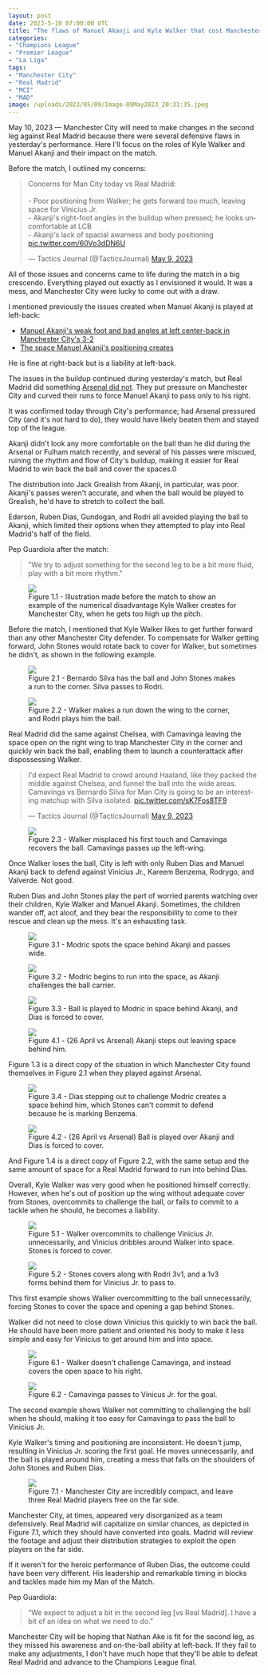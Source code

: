 ```yaml
---
layout: post
date: 2023-5-10 07:00:00 UTC
title: "The flaws of Manuel Akanji and Kyle Walker that cost Manchester City against Real Madrid"
categories: 
- "Champions League"
- "Premier League"
- "La Liga"
tags: 
- "Manchester City"
- "Real Madrid"
- "MCI"
- "MAD"
image: /uploads/2023/05/09/Image-09May2023_20:31:35.jpeg
---
```


May 10, 2023 — Manchester City will need to make changes in the second leg against Real Madrid because there were several defensive flaws in yesterday's performance. Here I'll focus on the roles of Kyle Walker and Manuel Akanji and their impact on the match.

<!--more-->

Before the match, I outlined my concerns:

<blockquote class="twitter-tweet"><p lang="en" dir="ltr">Concerns for Man City today vs Real Madrid:<br><br>- Poor positioning from Walker; he gets forward too much, leaving space for Vinicius Jr.<br>- Akanji&#39;s right-foot angles in the buildup when pressed; he looks uncomfortable at LCB<br>- Akanji&#39;s lack of spacial awarness and body positioning <a href="https://t.co/60Vo3dDN6U">pic.twitter.com/60Vo3dDN6U</a></p>&mdash; Tactics Journal (@TacticsJournal) <a href="https://twitter.com/TacticsJournal/status/1655893739473174528?ref_src=twsrc%5Etfw">May 9, 2023</a></blockquote> <script async src="https://platform.twitter.com/widgets.js" charset="utf-8"></script>

All of those issues and concerns came to life during the match in a big crescendo. Everything played out exactly as I envisioned it would. It was a mess, and Manchester City were lucky to come out with a draw.

I mentioned previously the issues created when Manuel Akanji is played at left-back:

- [Manuel Akanji's weak foot and bad angles at left center-back in Manchester City's 3-2](https://tacticsjournal.com/Manuel-Akanji-weak-foot-and-bad-angles-at-left-center-back-in-Manchester-City-3-2/)
- [The space Manuel Akanji's positioning creates](https://tacticsjournal.com/The-space-Manuel-Akanji-positioning-creates/)

He is fine at right-back but is a liability at left-back.

The issues in the buildup continued during yesterday's match, but Real Madrid did something [Arsenal did not](https://tacticsjournal.com/Arsenal-is-emotionally-exhausted-and-didnt-press-Manchester-City/). They put pressure on Manchester City and curved their runs to force Manuel Akanji to pass only to his right. 

It was confirmed today through City's performance; had Arsenal pressured City (and it's not hard to do), they would have likely beaten them and stayed top of the league. 

Akanji didn't look any more comfortable on the ball than he did during the Arsenal or Fulham match recently, and several of his passes were miscued, ruining the rhythm and flow of City's buildup, making it easier for Real Madrid to win back the ball and cover the spaces.0

The distribution into Jack Grealish from Akanji, in particular, was poor. Akanji's passes weren't accurate, and when the ball would be played to Grealish, he'd have to stretch to collect the ball.

Ederson, Ruben Dias, Gundogan, and Rodri all avoided playing the ball to Akanji, which limited their options when they attempted to play into Real Madrid's half of the field. 

Pep Guardiola after the match:

> "We try to adjust something for the second leg to be a bit more fluid, play with a bit more rhythm."

<figure>
    <img src="https://tacticsjournal.com/uploads/2023/05/09/Image-09May2023_21:02:12.jpeg">
    <figcaption>Figure 1.1 - Illustration made before the match to show an example of the numerical disadvantage Kyle Walker creates for Manchester City, when he gets too high up the pitch.</figcaption>
</figure> 

Before the match, I mentioned that Kyle Walker likes to get further forward than any other Manchester City defender. To compensate for Walker getting forward, John Stones would rotate back to cover for Walker, but sometimes he didn't, as shown in the following example.

<figure>
    <img src="https://tacticsjournal.com/uploads/2023/05/09/Image-09May2023_20:32:46.jpeg">
    <figcaption>Figure 2.1 - Bernardo Silva has the ball and John Stones makes a run to the corner. Silva passes to Rodri.</figcaption>
</figure> 

<figure>
    <img src="https://tacticsjournal.com/uploads/2023/05/09/Image-09May2023_20:33:06.jpeg">
    <figcaption>Figure 2.2 - Walker makes a run down the wing to the corner, and Rodri plays him the ball.</figcaption>
</figure>

Real Madrid did the same against Chelsea, with Camavinga leaving the space open on the right wing to trap Manchester City in the corner and quickly win back the ball, enabling them to launch a counterattack after dispossessing Walker.

<blockquote class="twitter-tweet"><p lang="en" dir="ltr">I&#39;d expect Real Madrid to crowd around Haaland, like they packed the middle against Chelsea, and funnel the ball into the wide areas. Camavinga vs Bernardo Silva for Man City is going to be an interesting matchup with Silva isolated. <a href="https://t.co/sK7Fos8TF9">pic.twitter.com/sK7Fos8TF9</a></p>&mdash; Tactics Journal (@TacticsJournal) <a href="https://twitter.com/TacticsJournal/status/1655984153014173708?ref_src=twsrc%5Etfw">May 9, 2023</a></blockquote> <script async src="https://platform.twitter.com/widgets.js" charset="utf-8"></script>

<figure>
    <img src="https://tacticsjournal.com/uploads/2023/05/09/Image-09May2023_20:33:29.jpeg">
    <figcaption>Figure 2.3 - Walker misplaced his first touch and Camavinga recovers the ball. Camavinga passes up the left-wing.</figcaption>
</figure> 

Once Walker loses the ball, City is left with only Ruben Dias and Manuel Akanji back to defend against Vinicius Jr., Kareem Benzema, Rodrygo, and Valverde. Not good.

Ruben Dias and John Stones play the part of worried parents watching over their children, Kyle Walker and Manuel Akanji. Sometimes, the children wander off, act aloof, and they bear the responsibility to come to their rescue and clean up the mess. It's an exhausting task. 

<figure>
    <img src="https://tacticsjournal.com/uploads/2023/05/09/Image-09May2023_20:54:07.jpeg">
    <figcaption>Figure 3.1 - Modric spots the space behind Akanji and passes wide.</figcaption>
</figure> 

<figure>
    <img src="https://tacticsjournal.com/uploads/2023/05/09/Image-09May2023_20:54:47.jpeg">
    <figcaption>Figure 3.2 - Modric begins to run into the space, as Akanji challenges the ball carrier.</figcaption>
</figure> 

<figure>
    <img src="https://tacticsjournal.com/uploads/2023/05/09/Image-09May2023_20:30:26.jpeg">
    <figcaption>Figure 3.3 - Ball is played to Modric in space behind Akanji, and Dias is forced to cover.</figcaption>
</figure> 

<figure>
    <img src="https://tacticsjournal.com/uploads/2023/04/27/Akanji_2.1-27Apr2023_10:02:01.jpeg">
    <figcaption>Figure 4.1 - (26 April vs Arsenal) Akanji steps out leaving space behind him.</figcaption>
</figure> 

Figure 1.3 is a direct copy of the situation in which Manchester City found themselves in Figure 2.1 when they played against Arsenal.

<figure>
    <img src="https://tacticsjournal.com/uploads/2023/05/09/Image-09May2023_20:55:14.jpeg">
    <figcaption>Figure 3.4 - Dias stepping out to challenge Modric creates a space behind him, which Stones can't commit to defend because he is marking Benzema.</figcaption>
</figure> 

<figure>
    <img src="https://tacticsjournal.com/uploads/2023/04/27/Akanji_1.1-27Apr2023_10:01:31.jpeg">
    <figcaption>Figure 4.2 - (26 April vs Arsenal) Ball is played over Akanji and Dias is forced to cover.</figcaption>
</figure> 

And Figure 1.4 is a direct copy of Figure 2.2, with the same setup and the same amount of space for a Real Madrid forward to run into behind Dias.

Overall, Kyle Walker was very good when he positioned himself correctly. However, when he's out of position up the wing without adequate cover from Stones, overcommits to challenge the ball, or fails to commit to a tackle when he should, he becomes a liability.

<figure>
    <img src="https://tacticsjournal.com/uploads/2023/05/09/Image-09May2023_20:31:17.jpeg">
    <figcaption>Figure 5.1 - Walker overcommits to challenge Vinicius Jr. unnecessarily, and Vinicius dribbles around Walker into space. Stones is forced to cover.</figcaption>
</figure> 

<figure>
    <img src="https://tacticsjournal.com/uploads/2023/05/09/Image-09May2023_20:31:35.jpeg">
    <figcaption>Figure 5.2 - Stones covers along with Rodri 3v1, and a 1v3 forms behind them for Vinicius Jr. to pass to.</figcaption>
</figure> 

This first example shows Walker overcommitting to the ball unnecessarily, forcing Stones to cover the space and opening a gap behind Stones.

Walker did not need to close down Vinicius this quickly to win back the ball. He should have been more patient and oriented his body to make it less simple and easy for Vinicius to get around him and into space.

<figure>
    <img src="https://tacticsjournal.com/uploads/2023/05/09/Image-09May2023_20:32:08.jpeg">
    <figcaption>Figure 6.1 - Walker doesn't challenge Camavinga, and instead covers the open space to his right.</figcaption>
</figure> 

<figure>
    <img src="https://tacticsjournal.com/uploads/2023/05/09/Image-09May2023_20:32:28.jpeg">
    <figcaption>Figure 6.2 - Camavinga passes to Vinicus Jr. for the goal.</figcaption>
</figure> 

The second example shows Walker not committing to challenging the ball when he should, making it too easy for Camavinga to pass the ball to Vinicius Jr.

Kyle Walker's timing and positioning are inconsistent. He doesn't jump, resulting in Vinicius Jr. scoring the first goal. He moves unnecessarily, and the ball is played around him, creating a mess that falls on the shoulders of John Stones and Ruben Dias.

<figure>
    <img src="https://tacticsjournal.com/uploads/2023/05/09/Image-09May2023_20:33:51.jpeg">
    <figcaption>Figure 7.1 - Manchester City are incredibly compact, and leave three Real Madrid players free on the far side.</figcaption>
</figure> 

Manchester City, at times, appeared very disorganized as a team defensively. Real Madrid will capitalize on similar chances, as depicted in Figure 7.1, which they should have converted into goals. Madrid will review the footage and adjust their distribution strategies to exploit the open players on the far side.

If it weren't for the heroic performance of Ruben Dias, the outcome could have been very different. His leadership and remarkable timing in blocks and tackles made him my Man of the Match. 

Pep Guardiola:

> “We expect to adjust a bit in the second leg [vs Real Madrid]. I have a bit of an idea on what we need to do.”

Manchester City will be hoping that Nathan Ake is fit for the second leg, as they missed his awareness and on-the-ball ability at left-back. If they fail to make any adjustments, I don't have much hope that they'll be able to defeat Real Madrid and advance to the Champions League final.

